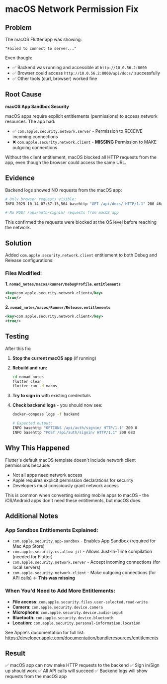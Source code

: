 # macOS Network Permission Fix

## Problem

The macOS Flutter app was showing:
```
"Failed to connect to server..."
```

Even though:
- ✅ Backend was running and accessible at `http://10.0.56.2:8000`
- ✅ Browser could access `http://10.0.56.2:8000/api/docs/` successfully
- ✅ Other tools (curl, browser) worked fine

## Root Cause

**macOS App Sandbox Security**

macOS apps require explicit entitlements (permissions) to access network resources. The app had:
- ✅ `com.apple.security.network.server` - Permission to RECEIVE incoming connections
- ❌ `com.apple.security.network.client` - **MISSING** Permission to MAKE outgoing connections

Without the client entitlement, macOS blocked all HTTP requests from the app, even though the browser could access the same URL.

## Evidence

Backend logs showed NO requests from the macOS app:
```bash
# Only browser requests visible:
INFO 2025-10-14 07:57:15,564 basehttp "GET /api/docs/ HTTP/1.1" 200 4648

# No POST /api/auth/signin/ requests from macOS app
```

This confirmed the requests were blocked at the OS level before reaching the network.

## Solution

Added `com.apple.security.network.client` entitlement to both Debug and Release configurations:

### Files Modified:

**1. `nomad_notes/macos/Runner/DebugProfile.entitlements`**
```xml
<key>com.apple.security.network.client</key>
<true/>
```

**2. `nomad_notes/macos/Runner/Release.entitlements`**
```xml
<key>com.apple.security.network.client</key>
<true/>
```

## Testing

After this fix:

1. **Stop the current macOS app** (if running)
2. **Rebuild and run:**
   ```bash
   cd nomad_notes
   flutter clean
   flutter run -d macos
   ```

3. **Try to sign in** with existing credentials
4. **Check backend logs** - you should now see:
   ```bash
   docker-compose logs -f backend

   # Expected output:
   INFO basehttp "OPTIONS /api/auth/signin/ HTTP/1.1" 200 0
   INFO basehttp "POST /api/auth/signin/ HTTP/1.1" 200 683
   ```

## Why This Happened

Flutter's default macOS template doesn't include network client permissions because:
- Not all apps need network access
- Apple requires explicit permission declarations for security
- Developers must consciously grant network access

This is common when converting existing mobile apps to macOS - the iOS/Android apps don't need these entitlements, but macOS does.

## Additional Notes

### App Sandbox Entitlements Explained:

- `com.apple.security.app-sandbox` - Enables App Sandbox (required for Mac App Store)
- `com.apple.security.cs.allow-jit` - Allows Just-In-Time compilation (needed for Flutter)
- `com.apple.security.network.server` - Accept incoming connections (for local servers)
- `com.apple.security.network.client` - Make outgoing connections (for API calls) ← **This was missing**

### When You'd Need to Add More Entitlements:

- **File access**: `com.apple.security.files.user-selected.read-write`
- **Camera**: `com.apple.security.device.camera`
- **Microphone**: `com.apple.security.device.audio-input`
- **Bluetooth**: `com.apple.security.device.bluetooth`
- **Location**: `com.apple.security.personal-information.location`

See Apple's documentation for full list: https://developer.apple.com/documentation/bundleresources/entitlements

## Result

✅ macOS app can now make HTTP requests to the backend
✅ Sign in/Sign up should work
✅ All API calls will succeed
✅ Backend logs will show requests from the macOS app
